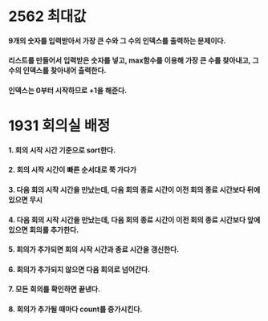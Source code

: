 # 2562 최대값

#### 9개의 숫자를 입력받아서 가장 큰 수와 그 수의 인덱스를 출력하는 문제이다.
#### 리스트를 만들어서 입력받은 숫자를 넣고, max함수를 이용해 가장 큰 수를 찾아내고, 그 수의 인덱스를 찾아내어 출력한다.
#### 인덱스는 0부터 시작하므로 +1을 해준다.

# 1931 회의실 배정
#### 1. 회의 시작 시간 기준으로 sort한다.
#### 2. 회의 시작 시간이 빠른 순서대로 쭉 가다가
#### 3. 다음 회의 시작 시간을 만났는데, 다음 회의 종료 시간이 이전 회의 종료 시간보다 뒤에 있으면 무시
#### 4. 다음 회의 시작 시간을 만났는데, 다음 회의 종료 시간이 이전 회의 종료 시간보다 앞에 있으면 회의를 추가한다.
#### 5. 회의가 추가되면 회의 시작 시간과 종료 시간을 갱신한다.
#### 6. 회의가 추가되지 않으면 다음 회의로 넘어간다.
#### 7. 모든 회의를 확인하면 끝낸다.
#### 8. 회의가 추가될 때마다 count를 증가시킨다.
